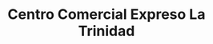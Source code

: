 ---
title: "Centro Comercial Expreso La Trinidad"
url: /caracas/centro-comercial-expreso-la-trinidad/
shop: centro comercial
---